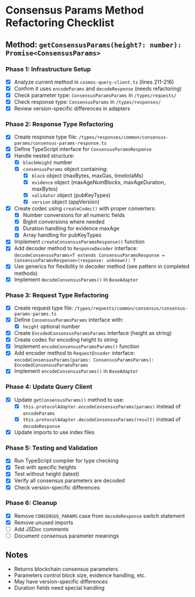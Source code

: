 # Consensus Params Method Refactoring Checklist

## Method: `getConsensusParams(height?: number): Promise<ConsensusParams>`

### Phase 1: Infrastructure Setup
- [x] Analyze current method in `cosmos-query-client.ts` (lines 211-216)
- [x] Confirm it uses `encodeParams` and `decodeResponse` (needs refactoring)
- [x] Check parameter type: `ConsensusParamsParams` in `/types/requests/`
- [x] Check response type: `ConsensusParams` in `/types/responses/`
- [x] Review version-specific differences in adapters

### Phase 2: Response Type Refactoring
- [x] Create response type file: `/types/responses/common/consensus-params/consensus-params-response.ts`
- [x] Define TypeScript interface for `ConsensusParamsResponse`
- [x] Handle nested structure:
  - [x] `blockHeight` number
  - [x] `consensusParams` object containing:
    - [x] `block` object (maxBytes, maxGas, timeIotaMs)
    - [x] `evidence` object (maxAgeNumBlocks, maxAgeDuration, maxBytes)
    - [x] `validator` object (pubKeyTypes)
    - [x] `version` object (appVersion)
- [x] Create codec using `createCodec()` with proper converters:
  - [x] Number conversions for all numeric fields
  - [x] BigInt conversions where needed
  - [x] Duration handling for evidence maxAge
  - [x] Array handling for pubKeyTypes
- [x] Implement `createConsensusParamsResponse()` function
- [x] Add decoder method to `ResponseDecoder` interface: `decodeConsensusParams<T extends ConsensusParamsResponse = ConsensusParamsResponse>(response: unknown): T`
- [x] Use generics for flexibility in decoder method (see pattern in completed methods)
- [x] Implement `decodeConsensusParams()` in `BaseAdapter`

### Phase 3: Request Type Refactoring
- [x] Create request type file: `/types/requests/common/consensus/consensus-params-params.ts`
- [x] Define `ConsensusParamsParams` interface with:
  - [x] `height` optional number
- [x] Create `EncodedConsensusParamsParams` interface (height as string)
- [x] Create codec for encoding height to string
- [x] Implement `encodeConsensusParamsParams()` function
- [x] Add encoder method to `RequestEncoder` interface: `encodeConsensusParams(params: ConsensusParamsParams): EncodedConsensusParamsParams`
- [x] Implement `encodeConsensusParams()` in `BaseAdapter`

### Phase 4: Update Query Client
- [x] Update `getConsensusParams()` method to use:
  - [x] `this.protocolAdapter.encodeConsensusParams(params)` instead of `encodeParams`
  - [x] `this.protocolAdapter.decodeConsensusParams(result)` instead of `decodeResponse`
- [x] Update imports to use index files

### Phase 5: Testing and Validation
- [x] Run TypeScript compiler for type checking
- [x] Test with specific heights
- [x] Test without height (latest)
- [x] Verify all consensus parameters are decoded
- [x] Check version-specific differences

### Phase 6: Cleanup
- [x] Remove `CONSENSUS_PARAMS` case from `decodeResponse` switch statement
- [x] Remove unused imports
- [ ] Add JSDoc comments
- [ ] Document consensus parameter meanings

## Notes
- Returns blockchain consensus parameters
- Parameters control block size, evidence handling, etc.
- May have version-specific differences
- Duration fields need special handling